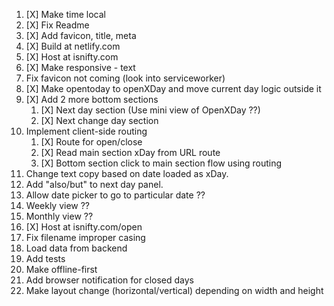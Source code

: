1. [X] Make time local
2. [X] Fix Readme
3. [X] Add favicon, title, meta
4. [X] Build at netlify.com
8. [X] Host at isnifty.com
3. [X] Make responsive - text
4. Fix favicon not coming (look into serviceworker)
2. [X] Make opentoday to openXDay and move current day logic outside it
4. [X] Add 2 more bottom sections
    1. [X] Next day section (Use mini view of OpenXDay ??)
    2. [X] Next change day section
9. Implement client-side routing
    1. [X] Route for open/close 
    1. [X] Read main section xDay from URL route
    2. [X] Bottom section click to main section flow using routing
1. Change text copy based on date loaded as xDay.
2. Add "also/but" to next day panel.
5. Allow date picker to go to particular date ??
6. Weekly view ??
7. Monthly view ??
10. [X] Host at isnifty.com/open
5. Fix filename improper casing
5. Load data from backend
6. Add tests
7. Make offline-first
8. Add browser notification for closed days
11. Make layout change (horizontal/vertical) depending on width and height